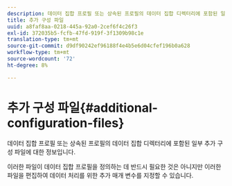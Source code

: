 ```yaml
---
description: 데이터 집합 프로필 또는 상속된 프로필의 데이터 집합 디렉터리에 포함된 일부 추가 구성 파일에 대한 정보입니다.
title: 추가 구성 파일
uuid: a8faf8aa-0218-445a-92a0-2cef6f4c26f3
exl-id: 372035b5-fcfb-47fd-919f-3f1309b98c1e
translation-type: tm+mt
source-git-commit: d9df90242ef96188f4e4b5e6d04cfef196b0a628
workflow-type: tm+mt
source-wordcount: '72'
ht-degree: 8%

---
```


# 추가 구성 파일{#additional-configuration-files}

데이터 집합 프로필 또는 상속된 프로필의 데이터 집합 디렉터리에 포함된 일부 추가 구성 파일에 대한 정보입니다.

이러한 파일이 데이터 집합 프로필을 정의하는 데 반드시 필요한 것은 아니지만 이러한 파일을 편집하여 데이터 처리를 위한 추가 매개 변수를 지정할 수 있습니다.
